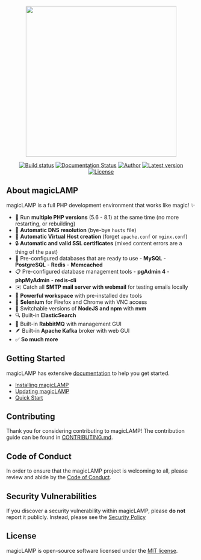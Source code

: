 <p align="center"><a href="https://magiclamp.app" target="_blank" rel="noopener"><img src="https://res.cloudinary.com/chrisnharvey/image/upload/v1589481387/magicLAMP_rdth7y.svg" width="400"></a></p>

<p align="center">
<a href="https://github.com/chrisnharvey/magicLAMP/actions"><img src="https://img.shields.io/github/workflow/status/chrisnharvey/magicLAMP/Build/master" alt="Build status"></a>
<a href="http://magiclamp.app/en/stable/?badge=stable"><img src="https://readthedocs.org/projects/magiclamp/badge/?version=stable" alt="Documentation Status"></a>
<a href="https://twitter.com/chrisnharvey"><img src="http://img.shields.io/badge/author-@chrisnharvey-blue.svg?style=square" alt="Author"></a>
<a href="https://github.com/chrisnharvey/magicLAMP/releases"><img src="https://img.shields.io/github/v/release/chrisnharvey/magicLAMP" alt="Latest version"></a>
<a href="LICENSE"><img src="https://img.shields.io/badge/license-MIT-brightgreen.svg?style=square" alt="License"></a>
</p>

## About magicLAMP

magicLAMP is a full PHP development environment that works like magic! ✨

- 🤩 Run **multiple PHP versions** (5.6 - 8.1) at the same time (no more restarting, or rebuilding)
- 🙌 **Automatic DNS resolution** (bye-bye `hosts` file)
- 🚀 **Automatic Virtual Host creation** (forget `apache.conf` or `nginx.conf`)
- 🔒 **Automatic and valid SSL certificates** (mixed content errors are a thing of the past)
- 💾 Pre-configured databases that are ready to use - **MySQL** - **PostgreSQL** - **Redis** - **Memcached**
- 📋 Pre-configured database management tools - **pgAdmin 4** - **phpMyAdmin** - **redis-cli**
- ✉️ Catch all **SMTP mail server with webmail** for testing emails locally
- 🔨 **Powerful workspace** with pre-installed dev tools
- 👀 **Selenium** for Firefox and Chrome with VNC access
- 🙏 Switchable versions of **NodeJS and npm** with **nvm**
- 🔍 Built-in **ElasticSearch**
- 🐇 Built-in **RabbitMQ** with management GUI
- 🪶 Built-in **Apache Kafka** broker with web GUI
- ✅ **So much more**

## Getting Started

magicLAMP has extensive [documentation](https://magiclamp.app) to help you get started.

- [Installing magicLAMP](https://magiclamp.app/en/stable/getting-started/installing-magiclamp)
- [Updating magicLAMP](https://magiclamp.app/en/stable/getting-started/updating-magiclamp)
- [Quick Start](https://magiclamp.app/en/stable/getting-started/quick-start)

## Contributing

Thank you for considering contributing to magicLAMP! The contribution guide can be found in [CONTRIBUTING.md](CONTRIBUTING.md).

## Code of Conduct

In order to ensure that the magicLAMP project is welcoming to all, please review and abide by the [Code of Conduct](CODE_OF_CONDUCT.md).

## Security Vulnerabilities

If you discover a security vulnerability within magicLAMP, please **do not** report it publicly. Instead, please see the [Security Policy](SECURITY.md)

## License

magicLAMP is open-source software licensed under the [MIT license](LICENSE.md).
